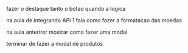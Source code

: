 fazer o destaque tanto o botao quando a logica


na aula de integrando APi 1 fala como fazer a formatacao das moedas

na aula anteriror mostrar como fazer uma modal


terminar de fazer a modal de produtos

